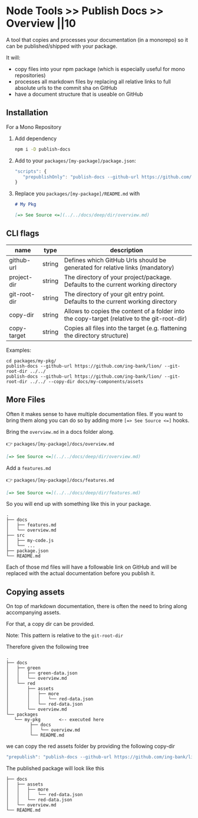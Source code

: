 # Node Tools >> Publish Docs >> Overview ||10

A tool that copies and processes your documentation (in a monorepo) so it can be published/shipped with your package.

It will:

- copy files into your npm package (which is especially useful for mono repositories)
- processes all markdown files by replacing all relative links to full absolute urls to the commit sha on GitHub
- have a document structure that is useable on GitHub

## Installation

For a Mono Repository

1. Add dependency

   ```bash
   npm i -D publish-docs
   ```

2. Add to your `packages/[my-package]/package.json`:

   ```js
   "scripts": {
      "prepublishOnly": "publish-docs --github-url https://github.com/ing-bank/lion/ --git-root-dir ../../"
   }
   ```

3. Replace you `packages/[my-package]/README.md` with

   ```md
   # My Pkg

   [=> See Source <=](../../docs/deep/dir/overview.md)
   ```

## CLI flags

| name         | type   | description                                                                                  |
| ------------ | ------ | -------------------------------------------------------------------------------------------- |
| github-url   | string | Defines which GitHub Urls should be generated for relative links (mandatory)                 |
| project-dir  | string | The directory of your project/package. Defaults to the current working directory             |
| git-root-dir | string | The directory of your git entry point. Defaults to the current working directory             |
| copy-dir     | string | Allows to copies the content of a folder into the copy-target (relative to the git-root-dir) |
| copy-target  | string | Copies all files into the target (e.g. flattening the directory structure)                   |

Examples:

```
cd packages/my-pkg/
publish-docs --github-url https://github.com/ing-bank/lion/ --git-root-dir ../../
publish-docs --github-url https://github.com/ing-bank/lion/ --git-root-dir ../../ --copy-dir docs/my-components/assets
```

## More Files

Often it makes sense to have multiple documentation files. If you want to bring them along you can do so by adding more `[=> See Source <=]` hooks.

Bring the `overview.md` in a docs folder along.

👉 `packages/[my-package]/docs/overview.md`

```md
[=> See Source <=](../../docs/deep/dir/overview.md)
```

Add a `features.md`

👉 `packages/[my-package]/docs/features.md`

```md
[=> See Source <=](../../docs/deep/dir/features.md)
```

So you will end up with something like this in your package.

```
.
├── docs
│   ├── features.md
│   └── overview.md
├── src
│   ├── my-code.js
│   └── ...
├── package.json
└── README.md
```

Each of those md files will have a followable link on GitHub and will be replaced with the actual documentation before you publish it.

## Copying assets

On top of markdown documentation, there is often the need to bring along accompanying assets.

For that, a copy dir can be provided.

Note: This pattern is relative to the `git-root-dir`

Therefore given the following tree

```
.
├── docs
│   ├── green
│   │   ├── green-data.json
│   │   └── overview.md
│   └── red
│       ├── assets
│       │   ├── more
│       │   │   └── red-data.json
│       │   └── red-data.json
│       └── overview.md
└── packages
   └── my-pkg       <-- executed here
         ├── docs
         │   └── overview.md
         └── README.md
```

we can copy the red assets folder by providing the following copy-dir

```js
"prepublish": "publish-docs --github-url https://github.com/ing-bank/lion/ --git-root-dir ../../ --copy-dir docs/red/assets"
```

The published package will look like this

```
├── docs
│   ├── assets
│   │   ├── more
│   │   │   └── red-data.json
│   │   └── red-data.json
│   └── overview.md
└── README.md
```
